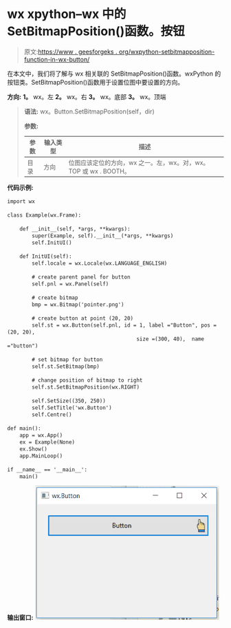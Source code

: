 # wx xpython–wx 中的 SetBitmapPosition()函数。按钮

> 原文:[https://www . geesforgeks . org/wxpython-setbitmapposition-function-in-wx-button/](https://www.geeksforgeeks.org/wxpython-setbitmapposition-function-in-wx-button/)

在本文中，我们将了解与 wx 相关联的 SetBitmapPosition()函数。wxPython 的按钮类。SetBitmapPosition()函数用于设置位图中要设置的方向。

**方向:**
**1。** wx。左
**2。** wx。右
**3。** wx。底部
**3。** wx。顶端

> **语法:** wx。Button.SetBitmapPosition(self，dir)
> 
> **参数:**
> 
> | 参数 | 输入类型 | 描述 |
> | --- | --- | --- |
> | 目录 | 方向 | 位图应该定位的方向，wx 之一。左，wx。对，wx。TOP 或 wx . BOOTH。 |

**代码示例:**

```
import wx

class Example(wx.Frame):

    def __init__(self, *args, **kwargs):
        super(Example, self).__init__(*args, **kwargs)
        self.InitUI()

    def InitUI(self):
        self.locale = wx.Locale(wx.LANGUAGE_ENGLISH)

        # create parent panel for button
        self.pnl = wx.Panel(self)

        # create bitmap
        bmp = wx.Bitmap('pointer.png')

        # create button at point (20, 20)
        self.st = wx.Button(self.pnl, id = 1, label ="Button", pos =(20, 20),
                                          size =(300, 40),  name ="button")

        # set bitmap for button
        self.st.SetBitmap(bmp)

        # change position of bitmap to right
        self.st.SetBitmapPosition(wx.RIGHT)

        self.SetSize((350, 250))
        self.SetTitle('wx.Button')
        self.Centre()

def main():
    app = wx.App()
    ex = Example(None)
    ex.Show()
    app.MainLoop()

if __name__ == '__main__':
    main()
```

**输出窗口:**
![](img/d359d861668070ab78e9d3981de9ba56.png)